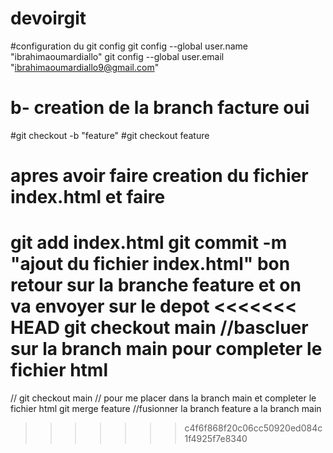 # devoirgit
#configuration du git config
git config --global user.name "ibrahimaoumardiallo"
git config --global user.email "ibrahimaoumardiallo9@gmail.com"
# b- creation de la branch facture oui
#git checkout -b "feature"
#git checkout feature 
# apres avoir faire creation du fichier index.html et faire
git add index.html
git commit -m "ajout du fichier index.html"
bon retour sur la branche feature et on va envoyer sur le depot
<<<<<<< HEAD
git checkout main //bascluer sur la branch main  pour completer le fichier html
=======
// git checkout main // pour me placer dans la branch main et completer le fichier html
git merge feature //fusionner la branch feature a la branch main
>>>>>>> c4f6f868f20c06cc50920ed084c1f4925f7e8340
